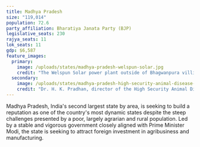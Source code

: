 ```yaml
---
title: Madhya Pradesh
size: "119,014"
population: 72.6
party_affiliation: Bharatiya Janata Party (BJP)
legislative_seats: 230
rajya_seats: 11
lok_seats: 11
gdp: $6,587
feature_images:
  primary:
    image: /uploads/states/madhya-pradesh-welspun-solar.jpg
    credit: "The Welspun Solar power plant outside of Bhagwanpura villiage, Neemuch. (Rahul Talreja, licensed under CC BY-SA 4.0)"
  secondary:
    image: /uploads/states/madhya-pradesh-high-security-animal-disease-laboratory-equipment.jpg
    credit: "Dr. H. K. Pradhan, director of the High Security Animal Disease Laboratory, looks at equipment in his laboratory in Bhopal. The lab works mainly on developing quick and reliable methods of diagnosing exotic diseases so as to identify animals carrying those diseases and stop them from being imported. (AFP/AFP/Getty Images)"
---
```


Madhya Pradesh, India's second largest state by area, is seeking to build a reputation as one of the country's most dynamic states despite the steep challenges presented by a poor, largely agrarian and rural population. Led by a stable and vigorous government closely aligned with Prime Minister Modi, the state is seeking to attract foreign investment in agribusiness and manufacturing.
